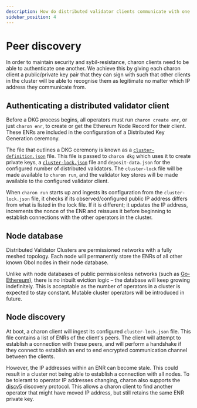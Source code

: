 ```yaml
---
description: How do distributed validator clients communicate with one another securely?
sidebar_position: 4
---
```


# Peer discovery

In order to maintain security and sybil-resistance, charon clients need to be able to authenticate one another. We achieve this by giving each charon client a public/private key pair that they can sign with such that other clients in the cluster will be able to recognise them as legitimate no matter which IP address they communicate from.

## Authenticating a distributed validator client

Before a DKG process begins, all operators must run `charon create enr`, or just `charon enr`, to create or get the Ethereum Node Record for their client. These ENRs are included in the configuration of a Distributed Key Generation ceremony. 

The file that outlines a DKG ceremony is known as a [`cluster-definition.json`](./cluster-configuration) file. This file is passed to `charon dkg` which uses it to create private keys, a [`cluster-lock.json`](./cluster-configuration) file and `deposit-data.json` for the configured number of distributed validators. The `cluster-lock` file will be made available to `charon run`, and the validator key stores will be made available to the configured validator client. 

When `charon run` starts up and ingests its configuration from the `cluster-lock.json` file, it checks if its observed/configured public IP address differs from what is listed in the lock file. If it is different; it updates the IP address, increments the nonce of the ENR and reissues it before beginning to establish connections with the other operators in the cluster.

## Node database

Distributed Validator Clusters are permissioned networks with a fully meshed topology. Each node will permanently store the ENRs of all other known Obol nodes in their node database.

Unlike with node databases of public permissionless networks (such as [Go-Ethereum](https://pkg.go.dev/github.com/ethereum/go-ethereum@v1.10.13/p2p/enode#DB)), there is no inbuilt eviction logic – the database will keep growing indefinitely. This is acceptable as the number of operators in a cluster is expected to stay constant. Mutable cluster operators will be introduced in future. 

## Node discovery

At boot, a charon client will ingest its configured `cluster-lock.json` file. This file contains a list of ENRs of the client's peers. The client will attempt to establish a connection with these peers, and will perform a handshake if they connect to establish an end to end encrypted communication channel between the clients. 

However, the IP addresses within an ENR can become stale. This could result in a cluster not being able to establish a connection with all nodes. To be tolerant to operator IP addresses changing, charon also supports the [discv5](https://github.com/ethereum/devp2p/blob/master/discv5/discv5.md) discovery protocol. This allows a charon client to find another operator that might have moved IP address, but still retains the same ENR private key.


